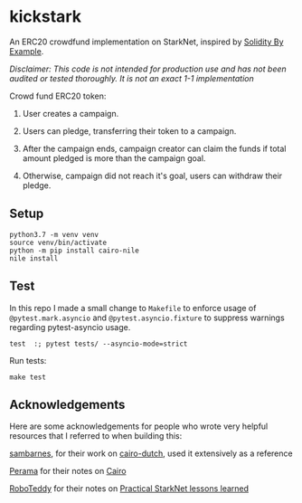 # kickstark 

An ERC20 crowdfund implementation on StarkNet, inspired by [Solidity By Example](https://solidity-by-example.org/app/crowd-fund/).

_Disclaimer: This code is not intended for production use and has not been audited or tested thoroughly. It is not an exact 1-1 implementation_

Crowd fund ERC20 token:

1. User creates a campaign.

2. Users can pledge, transferring their token to a campaign.

3. After the campaign ends, campaign creator can claim the funds if total amount pledged is more than the campaign goal.

4. Otherwise, campaign did not reach it's goal, users can withdraw their pledge.

## Setup

```
python3.7 -m venv venv
source venv/bin/activate
python -m pip install cairo-nile
nile install
```

## Test

In this repo I made a small change to `Makefile` to enforce usage of `@pytest.mark.asyncio` and `@pytest.asyncio.fixture` to suppress warnings regarding pytest-asyncio usage.

`test  :; pytest tests/ --asyncio-mode=strict`

Run tests:

```
make test
```

## Acknowledgements

Here are some acknowledgements for people who wrote very helpful resources that I referred to when building this:

[sambarnes](https://twitter.com/__________sam__), for their work on [cairo-dutch](https://github.com/sambarnes/cairo-dutch), used it extensively as a reference

[Perama](https://twitter.com/eth_worm) for their notes on [Cairo](https://perama-v.github.io/cairo/intro/)

[RoboTeddy](https://twitter.com/RoboTeddy) for their notes on [Practical StarkNet lessons learned](https://hackmd.io/@RoboTeddy/BJZFu56wF#Overall-experience-so-far)
